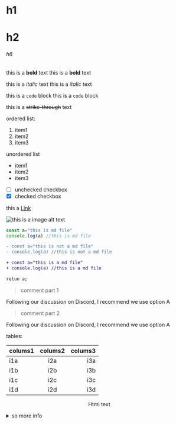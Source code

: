 # h1 
# h2
###### h6

 this is a **bold** text
 this is a __bold__ text
 
 this is a *italic* text
 this is a _italic_ text
 
 this is a ```code``` block
 this is a `code` block

 this is a ~~strike-through~~ text

ordered list:
 1. item1
 2. item2
 3. item3

unordered list
- item1
- item2
- item3

- [ ] unchecked checkbox
- [x] checked checkbox

this a [Link](https://www.gunjanmishra.com)

![this is a image alt text](https://assets-global.website-files.com/64b6f3636f598299028e8577/65d5db67a57be2260c3c65a0_warp-ai%402x.webp)

```js
const a="this is md file"
console.log(a) //this is md file
```

```diff
- const a="this is not a md file"
- console.log(a) //this is not a md file

+ const a="this is a md file"
+ console.log(a) //this is a md file

retun a;
```
> comment part 1

Following our discussion on Discord, I recommend we use option A

> comment part 2

Following our discussion on Discord, I recommend we use option A


tables:

| colums1 | colums2 | colums3 |
| :--- | :---: | ---: |
| i1a | i2a | i3a |
| i1b | i2b | i3b |
| i1c | i2c | i3c |
| i1d | i2d | i3d |

<p align="center"> Html text </p>

<details>
 <summary>so more info</summary>

 this is the extended text right there!!
</details>

